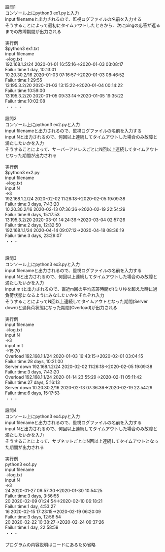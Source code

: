 設問1<br>
コンソール上にpython3 ex1.pyと入力<br>
input filenameと出力されるので、監視ログファイルの名前を入力する<br>
そうすることによって最初にタイムアウトしたときから、次にpingの応答が返るまでの故障期間が出力される<br>
<br>
実行例<br>
$python3 ex1.txt<br>
input filename<br>
->log.txt<br>
192.168.1.2/24 2020-01-01 16:55:16->2020-01-03 03:08:17<br>
Failur time:1 day, 10:13:01<br>
10.20.30.2/16 2020-01-03 07:16:57->2020-01-03 08:46:52<br>
Failur time:1:29:55<br>
13.195.3.2/20 2020-01-03 13:15:22->2020-01-04 00:14:22<br>
Failur time:10:59:00<br>
13.195.3.2/20 2020-01-05 09:33:14->2020-01-05 19:35:22<br>
Failur time:10:02:08<br>
・・・・<br>
<br>
設問2<br>
コンソール上にpython3 ex2.pyと入力<br>
input filenameと出力されるので、監視ログファイルの名前を入力する<br>
input Nと出力されるので、何回以上連続してタイムアウトした場合のみ故障と満たしたいかを入力<br>
そうすることによって、サーバーアドレスごとにN回以上連続してタイムアウトとなった期間が出力される<br>
<br>
実行例<br>
$python3 ex2.py<br>
input filename<br>
->log.txt<br>
input N<br>
->3<br>
192.168.1.2/24 2020-02-02 11:26:18->2020-02-05 19:09:38<br>
Failur time:3 days, 7:43:20<br>
10.20.30.2/16 2020-02-13 07:36:36->2020-02-19 22:54:29<br>
Failur time:6 days, 15:17:53<br>
13.195.3.2/20 2020-03-01 14:24:36->2020-03-04 02:57:26<br>
Failur time:2 days, 12:32:50<br>
192.168.1.1/24 2020-04-14 09:07:12->2020-04-18 08:36:19<br>
Failur time:3 days, 23:29:07<br>
・・・<br>
<br>
<br>
設問3<br>
コンソール上にpython3 ex3.pyと入力<br>
input filenameと出力されるので、監視ログファイルの名前を入力する<br>
input Nと出力されるので、何回以上連続してタイムアウトした場合のみ故障と満たしたいかを入力<br>
input m tと出力されるので、直近m回の平均応答時間がtミリ秒を超えた時に過負荷状態になるようにみなしたいかをそれぞれ入力<br>
そうすることによってN回以上連続してタイムアウトとなった期間(Server down)と過負荷状態になった期間(Overload)が出力される<br>
<br>
実行例<br>
input filename<br>
->log.txt<br>
input N<br>
->3<br>
input m t<br>
->15 70<br>
Overload 192.168.1.1/24 2020-01-03 16:43:15->2020-02-01 03:04:15<br>
Failur time:28 days, 10:21:00<br>
Server down 192.168.1.2/24 2020-02-02 11:26:18->2020-02-05 19:09:38<br>
Failur time:3 days, 7:43:20<br>
Overload 192.168.1.1/24 2020-01-14 23:55:29->2020-02-11 05:11:42<br>
Failur time:27 days, 5:16:13<br>
Server down 10.20.30.2/16 2020-02-13 07:36:36->2020-02-19 22:54:29<br>
Failur time:6 days, 15:17:53<br>
・・・<br>
<br>
設問4<br>
コンソール上にpython3 ex4.pyと入力<br>
input filenameと出力されるので、監視ログファイルの名前を入力する<br>
input Nと出力されるので、何回以上連続してタイムアウトした場合のみ故障と満たしたいかを入力<br>
そうすることによって、サブネットごとにN回以上連続してタイムアウトとなった期間が出力される<br>
<br>
実行例<br>
python3 ex4.py<br>
input filename<br>
->log.txt<br>
input N<br>
->3<br>
24 2020-01-27 06:57:30->2020-01-30 10:54:25<br>
Failur time:3 days, 3:56:55<br>
20 2020-02-09 01:24:54->2020-02-10 06:18:21<br>
Failur time:1 day, 4:53:27<br>
16 2020-02-15 17:23:15->2020-02-19 06:20:09<br>
Failur time:3 days, 12:56:54<br>
20 2020-02-22 10:38:27->2020-02-24 09:37:26<br>
Failur time:1 day, 22:58:59<br>
・・・<br>
<br>
プログラムの内容説明はコードにあるため省略<br>
